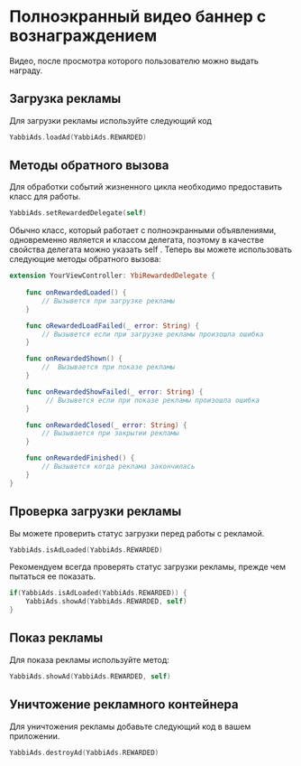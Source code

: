 # Полноэкранный видео баннер с вознаграждением
Видео, после просмотра которого пользователю можно выдать награду.

## Загрузка рекламы
Для загрузки рекламы используйте следующий код
```swift
YabbiAds.loadAd(YabbiAds.REWARDED)
```

## Методы обратного вызова
Для обработки событий жизненного цикла необходимо предоставить класс для работы.
```swift
YabbiAds.setRewardedDelegate(self)
```
Обычно класс, который работает с полноэкранными объявлениями, одновременно является и классом делегата, поэтому в качестве свойства делегата можно указать self .
Теперь вы можете использовать следующие методы обратного вызова:

```swift
extension YourViewController: YbiRewardedDelegate {
    
    func onRewardedLoaded() {
        // Вызывется при загрузке рекламы
    }

    func oRewardedLoadFailed(_ error: String) {
        // Вызывется если при загрузке рекламы произошла ошибка
    }

    func onRewardedShown() {
        //  Вызывается при показе рекламы
    }

    func onRewardedShowFailed(_ error: String) {
         // Вызывется если при показе рекламы произошла ошибка
    }

    func onRewardedClosed(_ error: String) {
        // Вызывается при закрытии рекламы
    }

    func onRewardedFinished() {
        // Вызывется когда реклама закончилась
    }
}
```

## Проверка загрузки рекламы
Вы можете проверить статус загрузки перед работы с рекламой.
```swift
YabbiAds.isAdLoaded(YabbiAds.REWARDED)
```

Рекомендуем всегда проверять статус загрузки рекламы, прежде чем пытаться ее показать.
```swift
if(YabbiAds.isAdLoaded(YabbiAds.REWARDED)) {
    YabbiAds.showAd(YabbiAds.REWARDED, self)
}
```

## Показ рекламы
Для показа рекламы используйте метод:
```swift
YabbiAds.showAd(YabbiAds.REWARDED, self)
```

## Уничтожение рекламного контейнера
Для уничтожения рекламы добавьте следующий код в вашем приложении.
```swift
YabbiAds.destroyAd(YabbiAds.REWARDED)
```
